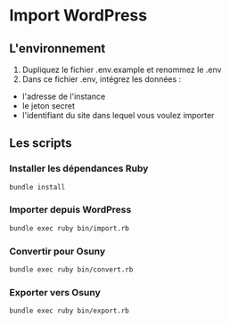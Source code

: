 # Import WordPress

## L'environnement

1. Dupliquez le fichier .env.example et renommez le .env
2. Dans ce fichier .env, intégrez les données :
- l'adresse de l'instance
- le jeton secret
- l'identifiant du site dans lequel vous voulez importer

## Les scripts

### Installer les dépendances Ruby

```bash
bundle install
```

### Importer depuis WordPress

```bash
bundle exec ruby bin/import.rb
```

### Convertir pour Osuny

```bash
bundle exec ruby bin/convert.rb
```

### Exporter vers Osuny

```bash
bundle exec ruby bin/export.rb
```
